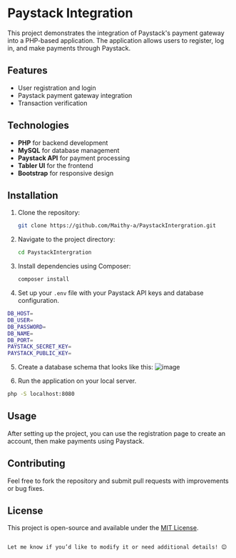 
# Paystack Integration

This project demonstrates the integration of Paystack's payment gateway into a PHP-based application. The application allows users to register, log in, and make payments through Paystack.

## Features
- User registration and login
- Paystack payment gateway integration
- Transaction verification

## Technologies
- **PHP** for backend development
- **MySQL** for database management
- **Paystack API** for payment processing
- **Tabler UI** for the frontend
- **Bootstrap** for responsive design

## Installation

1. Clone the repository:
   ```bash
   git clone https://github.com/Maithy-a/PaystackIntergration.git
   ```

2. Navigate to the project directory:
   ```bash
   cd PaystackIntergration
   ```

3. Install dependencies using Composer:
   ```bash
   composer install
   ```

4. Set up your `.env` file with your Paystack API keys and database configuration.
```bash
DB_HOST=
DB_USER=
DB_PASSWORD=
DB_NAME=
DB_PORT=
PAYSTACK_SECRET_KEY=
PAYSTACK_PUBLIC_KEY=
```
5. Create a database schema that looks like this:
   ![image](https://github.com/user-attachments/assets/b0f34fef-f096-47ec-9910-dcb33ada9946)

6. Run the application on your local server.
```bash
php -S localhost:8080
```
## Usage
After setting up the project, you can use the registration page to create an account, then make payments using Paystack.

## Contributing
Feel free to fork the repository and submit pull requests with improvements or bug fixes.

## License
This project is open-source and available under the [MIT License](LICENSE).
```

Let me know if you’d like to modify it or need additional details! 😊
